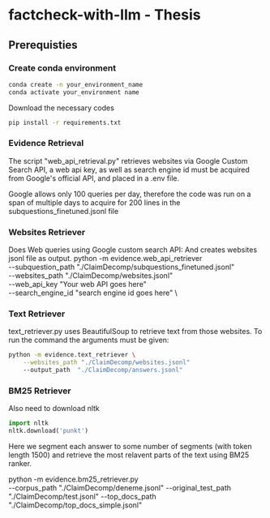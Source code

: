 # factcheck-with-llm - Thesis

## Prerequisties

### Create conda environment

```bash
conda create -n your_environment_name
conda activate your_environment name
```

Download the necessary codes

 ```bash
pip install -r requirements.txt
 ```

### Evidence Retrieval

The script "web_api_retrieval.py" retrieves websites via Google Custom Search API, a web api key, as well as search engine id must be acquired from Google's official API, and placed in a .env file.

Google allows only 100 queries per day, therefore the code was run on a span of multiple days to acquire for 200 lines in the subquestions_finetuned.jsonl file

### Websites Retriever

Does Web queries using Google custom search API:
And creates websites jsonl file as output.
python -m evidence.web_api_retriever \
    --subquestion_path "./ClaimDecomp/subquestions_finetuned.jsonl" \
    --websites_path "./ClaimDecomp/websites.jsonl" \
    --web_api_key "Your web API goes here" \
    --search_engine_id "search engine id goes here" \

### Text Retriever

text_retriever.py uses BeautifulSoup to retrieve text from those websites. To run the command the arguments must be given:

```bash
python -m evidence.text_retriever \
    --websites_path "./ClaimDecomp/websites.jsonl"
    --output_path  "./ClaimDecomp/answers.jsonl"
```

### BM25 Retriever

Also need to download nltk

```python
import nltk
nltk.download('punkt')
```

Here we segment each answer to some number of segments (with token length 1500) and retrieve the most relavent parts of the text using BM25 ranker.

python -m evidence.bm25_retriever.py \
    --corpus_path "./ClaimDecomp/deneme.jsonl"
    --original_test_path "./ClaimDecomp/test.jsonl"
    --top_docs_path "./ClaimDecomp/top_docs_simple.jsonl"
